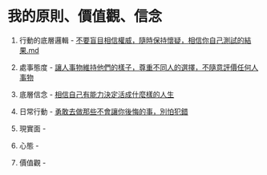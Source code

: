# 我的原則、價值觀、信念

1. 行動的底層邏輯 - [不要盲目相信權威，隨時保持懷疑，相信你自己測試的結果.md](不要盲目相信權威，隨時保持懷疑，相信你自己測試的結果.md)

2. 處事態度 - [讓人事物維持他們的樣子，尊重不同人的選擇，不隨意評價任何人事物](https://app.heptabase.com/1073eaff-d09e-4b1b-a27a-29250ff26aa9/card/353fbd9c-f056-4592-89e1-42931b4d2528)

3. 底層信念 - [相信自己有能力決定活成什麼樣的人生](https://app.heptabase.com/1073eaff-d09e-4b1b-a27a-29250ff26aa9/card/52893e76-9cdd-48b7-a6b9-f1c4e7dc1527)

4. 日常行動 - [勇敢去做那些不會讓你後悔的事，別怕犯錯](https://app.heptabase.com/1073eaff-d09e-4b1b-a27a-29250ff26aa9/card/67a1949e-0c4a-47f2-87c3-dff03614de99)

5. 現實面 - 

6. 心態 - 

7. 價值觀 - 


